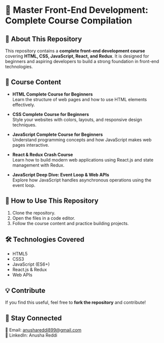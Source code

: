 # 🚀 Master Front-End Development: Complete Course Compilation  

## 📌 About This Repository  
This repository contains a **complete front-end development course** covering **HTML, CSS, JavaScript, React, and Redux**. It is designed for beginners and aspiring developers to build a strong foundation in front-end technologies.  

## 📖 Course Content  

- **HTML Complete Course for Beginners**  
  Learn the structure of web pages and how to use HTML elements effectively.  

- **CSS Complete Course for Beginners**  
  Style your websites with colors, layouts, and responsive design techniques.  

- **JavaScript Complete Course for Beginners**  
  Understand programming concepts and how JavaScript makes web pages interactive.  

- **React & Redux Crash Course**  
  Learn how to build modern web applications using React.js and state management with Redux.  

- **JavaScript Deep Dive: Event Loop & Web APIs**  
  Explore how JavaScript handles asynchronous operations using the event loop.  

## 🚀 How to Use This Repository  
1. Clone the repository.  
2. Open the files in a code editor.  
3. Follow the course content and practice building projects.  

## 🛠 Technologies Covered  
- HTML5  
- CSS3  
- JavaScript (ES6+)  
- React.js & Redux  
- Web APIs  

## 💡 Contribute  
If you find this useful, feel free to **fork the repository** and contribute!  

## 📢 Stay Connected  
📧 Email: anushareddi899@gmail.com  
🔗 LinkedIn: Anusha Reddi
